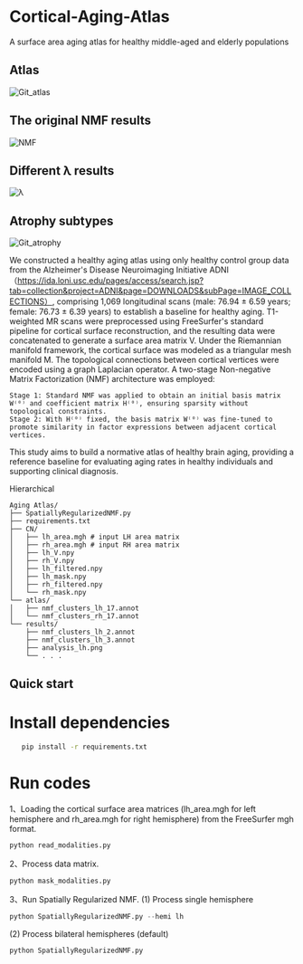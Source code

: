 # Cortical-Aging-Atlas
A surface area aging atlas for healthy middle-aged and elderly populations


## Atlas
![Git_atlas](https://github.com/user-attachments/assets/8b015ec0-dc41-448d-a47f-2a6aea4a5537)


## The original NMF results
![NMF](https://github.com/user-attachments/assets/2969ff90-f7ae-4c66-8bf4-459d005094b6)

## Different λ results
![λ](https://github.com/user-attachments/assets/a36b8b8a-0103-43d8-9808-f12374543104)


## Atrophy subtypes
![Git_atrophy](https://github.com/user-attachments/assets/0b78838b-f7d9-4767-8b06-67d45699a89a)



We constructed a healthy aging atlas using only healthy control group data from the Alzheimer's Disease Neuroimaging Initiative ADNI（https://ida.loni.usc.edu/pages/access/search.jsp?tab=collection&project=ADNI&page=DOWNLOADS&subPage=IMAGE_COLLECTIONS）, comprising 1,069 longitudinal scans (male: 76.94 ± 6.59 years; female: 76.73 ± 6.39 years) to establish a baseline for healthy aging. T1-weighted MR scans were preprocessed using FreeSurfer's standard pipeline for cortical surface reconstruction, and the resulting data were concatenated to generate a surface area matrix V. Under the Riemannian manifold framework, the cortical surface was modeled as a triangular mesh manifold M. The topological connections between cortical vertices were encoded using a graph Laplacian operator. A two-stage Non-negative Matrix Factorization (NMF) architecture was employed:
```plaintext
Stage 1: Standard NMF was applied to obtain an initial basis matrix W⁽⁰⁾ and coefficient matrix H⁽⁰⁾, ensuring sparsity without topological constraints.
Stage 2: With H⁽⁰⁾ fixed, the basis matrix W⁽⁰⁾ was fine-tuned to promote similarity in factor expressions between adjacent cortical vertices.
```
This study aims to build a normative atlas of healthy brain aging, providing a reference baseline for evaluating aging rates in healthy individuals and supporting clinical diagnosis.

Hierarchical
```plaintext
Aging Atlas/
├── SpatiallyRegularizedNMF.py
├── requirements.txt
├── CN/
│   ├── lh_area.mgh # input LH area matrix
│   ├── rh_area.mgh # input RH area matrix
│   ├── lh_V.npy
│   ├── rh_V.npy
│   ├── lh_filtered.npy
│   ├── lh_mask.npy
│   ├── rh_filtered.npy
│   └── rh_mask.npy
└── atlas/
│   ├── nmf_clusters_lh_17.annot
│   └── nmf_clusters_rh_17.annot
└── results/
    ├── nmf_clusters_lh_2.annot
    ├── nmf_clusters_lh_3.annot
    ├── analysis_lh.png
    └── . . .
```

## Quick start
# Install dependencies
```bash
   pip install -r requirements.txt
```
# Run codes

1、Loading the cortical surface area matrices (lh_area.mgh for left hemisphere and rh_area.mgh for right hemisphere) from the FreeSurfer mgh format.
```Python
python read_modalities.py
```
2、Process data matrix.
```Python
python mask_modalities.py
```
3、Run Spatially Regularized NMF.
(1) Process single hemisphere
```Python
python SpatiallyRegularizedNMF.py --hemi lh
```
(2) Process bilateral hemispheres (default)
```Python
python SpatiallyRegularizedNMF.py
```
